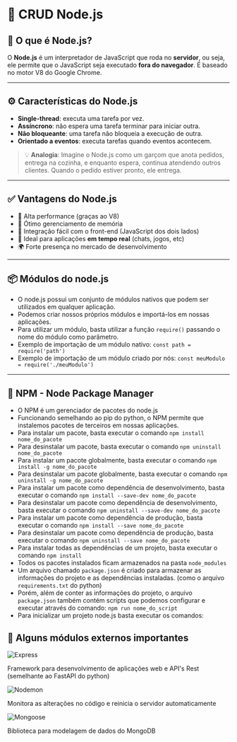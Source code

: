 # 🧠 CRUD Node.js

## 📌 O que é Node.js?

O **Node.js** é um interpretador de JavaScript que roda no **servidor**, ou seja, ele permite que o JavaScript seja executado **fora do navegador**. É baseado no motor V8 do Google Chrome.

---

## ⚙️ Características do Node.js

- **Single-thread**: executa uma tarefa por vez.
- **Assíncrono**: não espera uma tarefa terminar para iniciar outra.
- **Não bloqueante**: uma tarefa não bloqueia a execução de outra.
- **Orientado a eventos**: executa tarefas quando eventos acontecem.

> 💡 **Analogia**: Imagine o Node.js como um garçom que anota pedidos, entrega na cozinha, e enquanto espera, continua atendendo outros clientes. Quando o pedido estiver pronto, ele entrega.

---

## ✅ Vantagens do Node.js

- 🚀 Alta performance (graças ao V8)
- 🧠 Ótimo gerenciamento de memória
- 🔄 Integração fácil com o front-end (JavaScript dos dois lados)
- 💬 Ideal para aplicações **em tempo real** (chats, jogos, etc)
- 🌍 Forte presença no mercado de desenvolvimento

---

## 📦 Módulos do node.js

- O node.js possui um conjunto de módulos nativos que podem ser utilizados em qualquer aplicação.
- Podemos criar nossos próprios módulos e importá-los em nossas aplicações.
- Para utilizar um módulo, basta utilizar a função `require()` passando o nome do módulo como parâmetro.
- Exemplo de importação de um módulo nativo: `const path = require('path')`
- Exemplo de importação de um módulo criado por nós: `const meuModulo = require('./meuModulo')`

---

## 📁 NPM - Node Package Manager

- O NPM é um gerenciador de pacotes do node.js
- Funcionando semelhando ao pip do python, o NPM permite que instalemos pacotes de terceiros em nossas aplicações.
- Para instalar um pacote, basta executar o comando `npm install nome_do_pacote`
- Para desinstalar um pacote, basta executar o comando `npm uninstall nome_do_pacote`
- Para instalar um pacote globalmente, basta executar o comando `npm install -g nome_do_pacote`
- Para desinstalar um pacote globalmente, basta executar o comando `npm uninstall -g nome_do_pacote`
- Para instalar um pacote como dependência de desenvolvimento, basta executar o comando `npm install --save-dev nome_do_pacote`
- Para desinstalar um pacote como dependência de desenvolvimento, basta executar o comando `npm uninstall --save-dev nome_do_pacote`
- Para instalar um pacote como dependência de produção, basta executar o comando `npm install --save nome_do_pacote`
- Para desinstalar um pacote como dependência de produção, basta executar o comando `npm uninstall --save nome_do_pacote`
- Para instalar todas as dependências de um projeto, basta executar o comando `npm install`
- Todos os pacotes instalados ficam armazenados na pasta `node_modules`
- Um arquivo chamado `package.json` é criado para armazenar as informações do projeto e as dependências instaladas. (como o arquivo `requirements.txt` do python)
- Porém, além de conter as informações do projeto, o arquivo `package.json` também contém scripts que podemos configurar e executar através do comando: `npm run nome_do_script`
- Para inicializar um projeto node.js basta executar os comandos:

## 🚀 Alguns módulos externos importantes

![Express](https://img.shields.io/badge/EX-Express.js-303030?style=for-the-badge&logo=express)
  
Framework para desenvolvimento de aplicações web e API's Rest (semelhante ao FastAPI do python)

![Nodemon](https://img.shields.io/badge/Nodemon-303030?style=for-the-badge&logo=nodemon&logoColor=green)

Monitora as alterações no código e reinicia o servidor automaticamente

![Mongoose](https://img.shields.io/badge/Mongoose-303030?style=for-the-badge&logo=mongoose&logoColor=red)

Biblioteca para modelagem de dados do MongoDB

